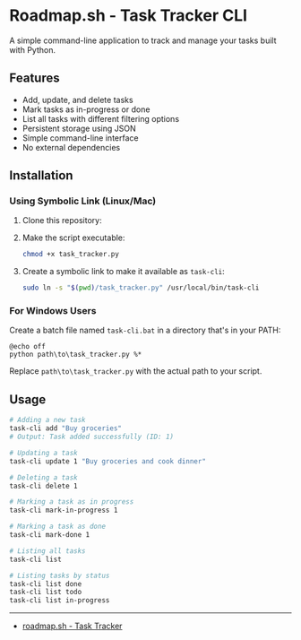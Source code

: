 # Roadmap.sh - Task Tracker CLI

A simple command-line application to track and manage your tasks built with Python.

## Features

- Add, update, and delete tasks
- Mark tasks as in-progress or done
- List all tasks with different filtering options
- Persistent storage using JSON
- Simple command-line interface
- No external dependencies

## Installation

### Using Symbolic Link (Linux/Mac)

1. Clone this repository:

2. Make the script executable:
   ```bash
   chmod +x task_tracker.py
   ```

3. Create a symbolic link to make it available as `task-cli`:
   ```bash
   sudo ln -s "$(pwd)/task_tracker.py" /usr/local/bin/task-cli
   ```

### For Windows Users

Create a batch file named `task-cli.bat` in a directory that's in your PATH:

```batch
@echo off
python path\to\task_tracker.py %*
```

Replace `path\to\task_tracker.py` with the actual path to your script.

## Usage

```bash
# Adding a new task
task-cli add "Buy groceries"
# Output: Task added successfully (ID: 1)

# Updating a task
task-cli update 1 "Buy groceries and cook dinner"

# Deleting a task
task-cli delete 1

# Marking a task as in progress
task-cli mark-in-progress 1

# Marking a task as done
task-cli mark-done 1

# Listing all tasks
task-cli list

# Listing tasks by status
task-cli list done
task-cli list todo
task-cli list in-progress
```

---

- [roadmap.sh - Task Tracker](https://roadmap.sh/projects/task-tracker)
